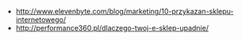 - http://www.elevenbyte.com/blog/marketing/10-przykazan-sklepu-internetowego/
- http://performance360.pl/dlaczego-twoj-e-sklep-upadnie/
